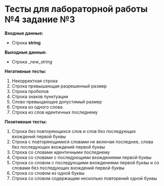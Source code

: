 # Тесты для лабораторной работы №4 задание №3

__Входные данные:__

- Строка __string__

__Выходные данные:__

- Строка __new_string_

__Негативные тесты:__

1. Некорректная строка  
2. Строка превышающая разрешенный размер
3. Строка пробелов
4. Строка знаков пунктуации
5. Слово превыщающее допустимый размер
6. Строка из одного слова
7. Строка из слов идентичных последнему

__Позитивные тесты:__

1. Строка без повторяющихся слов и слов без последующих вхождений первой буквы
2. Строка с повторяющимися словами не включая последнее, слова без последующих вхождений первой буквы
3. Строка со словами идентичными последнему
4. Строка со словами с последующими вхождениями первой буквы
5. Строка со словом с последующими вхождениями первой буквы и со словами без последующих вхождений первой буквы
6. Строка со словом из одной буквы
7. Строка со словом содержащим несколько повторений одной буквы

